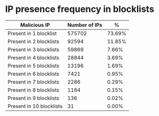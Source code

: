 # IP presence frequency in blocklists
| Malicious IP | Number of IPs | % |
|----|----|----|
| Present in 1 blocklist | 575702 | 73.69% |
| Present in 2 blocklists | 92594 | 11.85% |
| Present in 3 blocklists | 59869 | 7.66% |
| Present in 4 blocklists | 28844 | 3.69% |
| Present in 5 blocklists | 13196 | 1.69% |
| Present in 6 blocklists | 7421 | 0.95% |
| Present in 7 blocklists | 2286 | 0.29% |
| Present in 8 blocklists | 1184 | 0.15% |
| Present in 9 blocklists | 136 | 0.02% |
| Present in 10 blocklists | 31 | 0.00% |
